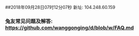 ##2018年09月28日07时12分07秒 新址: 104.248.60.159
### 兔友常见问题及解答: https://github.com/wanggonging/d/blob/w/FAQ.md
